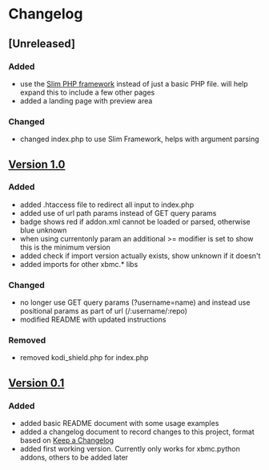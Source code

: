 # Changelog

## [Unreleased]

### Added
- use the [Slim PHP framework](https://www.slimframework.com/) instead of just a basic PHP file. will help expand this to include a few other pages
- added a landing page with preview area

### Changed
- changed index.php to use Slim Framework, helps with argument parsing

## [Version 1.0](https://github.com/robweber/kodi-shield/compare/v0.1...v1.0)

### Added
- added .htaccess file to redirect all input to index.php
- added use of url path params instead of GET query params
- badge shows red if addon.xml cannot be loaded or parsed, otherwise blue unknown
- when using currentonly param an additional >= modifier is set to show this is the minimum version
- added check if import version actually exists, show unknown if it doesn't
- added imports for other xbmc.* libs

### Changed
- no longer use GET query params (?username=name) and instead use positional params as part of url (/:username/:repo)
- modified README with updated instructions

### Removed
- removed kodi_shield.php for index.php

## [Version 0.1](https://github.com/robweber/kodi-shield/commits/v0.1)

### Added

- added basic README document with some usage examples
- added a changelog document to record changes to this project, format based on [Keep a Changelog](https://keepachangelog.com/en/1.0.0/)
- added first working version. Currently only works for xbmc.python addons, others to be added later
